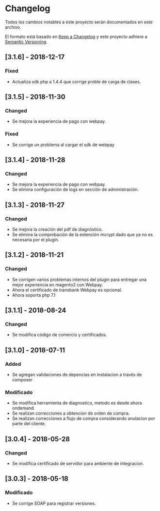 # Changelog
Todos los cambios notables a este proyecto serán documentados en este archivo.

El formato está basado en [Keep a Changelog](http://keepachangelog.com/en/1.0.0/)
y este proyecto adhiere a [Semantic Versioning](http://semver.org/spec/v2.0.0.html).

## [3.1.6] - 2018-12-17
### Fixed
- Actualiza sdk php a 1.4.4 que corrige proble de carga de clases.

## [3.1.5] - 2018-11-30
### Changed
- Se mejora la experiencia de pago con webpay.
### Fixed
- Se corrige un problema al cargar el sdk de webpay

## [3.1.4] - 2018-11-28
### Changed
- Se mejora la experiencia de pago con webpay.
- Se elimina configuración de logs en sección de administración.

## [3.1.3] - 2018-11-27
### Changed
- Se mejora la creación del pdf de diagnóstico.
- Se elimina la comprobación de la extención mcrypt dado que ya no es necesaria por el plugin.

## [3.1.2] - 2018-11-21
### Changed
- Se corrigen varios problemas internos del plugin para entregar una mejor experiencia en magento2 con Webpay.
- Ahora el certificado de transbank Webpay es opcional.
- Ahora soporta php 7.1

## [3.1.1] - 2018-08-24
### Changed
- Se modifica código de comercio y certificados.

## [3.1.0] - 2018-07-11
### Added
- Se agregan validaciones de depencias en instalacion a través de composer
### Modificado
- Se modifica herramienta de diagnostico, metodo es desde ahora ondemand.
- Se realizan correcciones a obtencion de orden de compra.
- Se realizan correcciones a flujo de compra considerando anulacion por parte del cliente.

## [3.0.4] - 2018-05-28
### Changed
- Se modifica certificado de servidor para ambiente de integracion.

## [3.0.3] - 2018-05-18
### Modificado
- Se corrige SOAP para registrar versiones.
